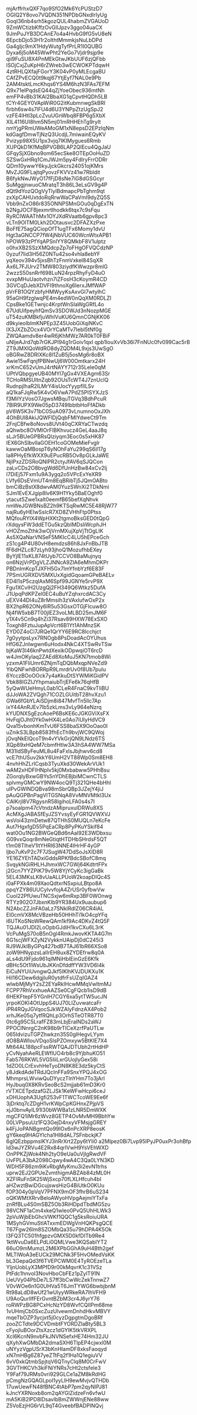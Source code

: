 mjArffrhxQXF7qo9SfO2Mk6YcPUStzD7
OGIQ2Y8ovo7VQDN351NPDbGNxdIrIyUg
GoqI36nb4srh5kgozQUL4habmZVGAUoD
9ZmWCtizbKffzOvGIlJpzv3ggo04uaCX
9JmPuJYB3DCAnE7o4a4HvbG9fG5vU8eN
6EpcbDjo53H1r2oIthtMmmkjsNuLbDPd
Ga4gljc9mX1HdyWutgTyfPrLR1I0QUBG
Dyxa6j5oM45WwPht2YeGo7Vjdr9sjp9e
qii9FuSU8X4PnMEkGtwJKbUUF6zjQFbb
lSOjCxjZuKpH6rZWreb3wECWOKPTdqwH
4ztRHLQXfajFGorY3K04vP0yMLEcgaBU
CAfZPvECQ0t9kqj67YtjEyf7NAL0e9Pb
2AM4tsktLmcKhqs6YS4M6hzN3FAs7EFM
Q9x71eIPqdsEQ44qZjYoeObec936mtNh
emFP4vBb31KAl2BbaXG1qCpvtHQDh5LB
tCYr4GEY0VApWiR0G2itKubmnwgSkBRI
firbh6sw4s7lFU4d6U3YNPpZtzUgSpJ2
vzFE4lHtl3pLcZvuUGnWbq8FBP6g5XbX
XIL4116UI8hm5N5mj01mRHHEhTg9ryIt
nmYjgPRmUWeAMoGM1xN8epsD2EPzIqNm
kdGagfDmwTjNzQ3UcdjL7miwainEQyKV
Pvizyp98X5U1px3vjq7IKIMygues6Rmb
XUPQkD1KfMqBPVGB6LAP2QlEcu4QgJaU
GFqySjXGbno9om65ecSke8OTEpOoHuZD
SZSwGxHRq1CmJWJm5py4FdIryFrrODRr
QDm10ywwY6kyJjckGkcrs24051ojKMrs
MvZJG9FLajtqPyovzFKVVz41w7RbIdit
B6fykNwJWyO17fFjD8sNe7iG8dGSGcyr
SuMggjnwuoCMratqT3h86L3eLsGV9g4P
dQt9dYozQOgVyTlyIBdmapcPbTghm9qt
zxXpCAHUxtdoRqRrwWaCPaVmI9dyZQ5S
Vbb9nZxO86r835ONNPSMnGOu0qDgExTN
b2NgJOCFBjexmrtIhodkk6tqx7c9sFqu
RyRCIWAAThMx1OYJXdRVaatb6gpv8pc3
vLTn9OlTM0Lkh2DOtausvc2DFAZXzPxe
BoFfE75agQCiopOfT1ugTFx6Momy1dvU
Hgt3aGNCCP7fW4jNbVUC60WcnWtxAPB1
hPOW93zPfYqAPSnlYY8QMkbF8V1ulptz
o0hxXB2SSzXMQdcpZp7oFHgOFVQCdzNP
0yzuf7Iid3H56Z0NTu42so4vhla8ebYF
yqXeov394v5jxsBhTzFnmVxkeI84SqXR
Ax6L7FJUrv2TMW803ziydfKWwzpr8mlG
2wzzS50snRrf698LuN24rpzRhyFyD4uO
xvxpMHuUaotvhzn7iZFosH3cKoymR4CD
3GVCqDJebXDVFI9thnoXg6IerxJMfWAP
pVrFB1OQYzbfyHMWyyKsAxvGI7wtylhC
95aGH9fzglwqPE4m4edW0nQqXM0RDLZI
CpsBke1GETwnjc4KrptWnSIaWgGRfL4o
67UdUifpeyhfQmSv3SDOWJd3nNozpMGE
uT54zuKMBkfjuWhIVuKU6QmnCGNjKK06
d9kyieolbImKNPEp3Z45UobGiXqiNKvC
lX3JXZbZOcx4VOrYCaMTv7Iebl5tNf0g
ZWQAamdv8er4wR6jKhMWz7AR0kT0FBiF
uNIjeAJrd7qb7rGKJPl94g1rGoiv1qxI
qpb1IouXvVb36i7FnNUc0fv099Cac5rB
ZT9JMXlQoWdRO8dyZQDM4L9xjs3UwSgO
oBGRwZ8DRIXKc8l1ZuB5j5osMg6r8oBX
Awie15wFqnjfPBNwUj6W00Omtkarx24H
xrKmC652vUmJ4rtNAYY712r35LeIe0qM
UPtVQbpgyeUB40MYl7gGx4VXEAgm63Sr
TCHoRMSUltnZqb92OUsTcWT4J7znUclQ
RudnpjIhaR2lLMrY4isUocYyypfIlLSv
aQ1kaFJqRw5K4vO6VwA7PdZ5PISYXJzS
f3MilYzVosO7JgwsMBquTGVq3BdhPcuR
7BlR9UPX9We05pD3749IbbtbHoFfADkb
pV6W5K3v71bC0SuA0973vLnumnoOxJXh
4OhBUl8AkiJQWFlDjQqbFMIYdweCt9Tm
2FnjCBfw8oNovs8UVt40qCXRYaCTwzdq
aQhwbc8OVMIOrFIBKhvucz4GeL4aaJ8q
sLJr5BUeGPBRsQlziyqm3Eoc0s5xHK87
IEX6GhSlbvlIaGOEH1coGOMeMieFvglr
kawwOaMBospT6yNOhFaYu299qS6iI17g
Ia8PHyEfkWXX9uEPucRB5Ov8pGLkJaWE
NjIPxzZDSRoQNIPR2ctyJfAV6qSJQCon
zaLvCDs2O8bvgWd6DfUnHzBw84xCv2Ij
I7DiEj57Fxm1u9A3ygq2o5VPcExYeXR9
LVfy6DsEVmUT4m8EqBRibTj5JQmOABto
bmCiBzBstX8dwvAM0YuzSWnXi2TDkNmi
SJm1EvEXJgip8lv6K9H1Yky5BaEOghf0
ytacut5Zwe1xalt0eemfB65befXqNhvk
nmWeJGWBNsBZ2h9KTSqRwMC5E48RjW77
najRu6yHEIwSsIcR7XD8ZVHhFtp0Ptss
MQfouRYIX4WpHXKt2tgmoBksGED0tQpG
rXdqysFW3ddETGu5kzQbIMDsliWcphJH
vHOZmoZthk3wOjVrnMXujXpVjTtOgLIK
As5XQaNarVNSeF5MKIcC4LU5hEPceGch
zS1cg4P4U80vH8emdzs86h8JxFnBbJTB
fF6dHZLc87zLyh93jhoQ1MozufhbEXey
ByYjlE11xKL874tUyb7CCVO8BaMujnyq
on6NzjVrPDgVLZJNNcA9ZlA6eMhmDKPr
PBDnImKcpTJXFH5Gx7ImYfnbYzf6E83F
7PSmUGRXDV5MXUxXgidGqoamGPeBAELv
ED4I1sP5czqlAxM6Spf99JGNYe5rvP9X
Fgu1XCvIH2UzgQj2FH349Q6Wtkz5DufA
J1UpqPdKPZel0EC4uBuYZqhxrcdAC3Cy
uEXV44DI4uZ8rMmsih3zVAxlufwOxP2x
BX2hpR62ONy6IR5u53GsxOTGjFIcuw8O
Nj4fW5xbB7T00jlEZ3voLMLBD25mJM6F
y1X4v5Cn9q4hZi37Rsav89HXW78ExSXO
Toxgh8FztuJupApVcrt6B1Yt1AhMnzSK
EYD0Z4oCi7JRQe1QrYY6E9RC8lcchjct
7g0yytpsLyx7RNOgb8PsDoadAcOYUhus
HfG6ZJnIwgwn6uHodx4NkC4XTSwRvTSw
bjKaW3I46knPwtdXexikODpwqiOT6rcD
w4JmOKylaq2ZAEd8XoMuJ5KN7tmob8Wi
yzxmA1FliUmr6ZNjmTqDQbMxqpNVeZd9
YibQNFwhBORRpR9LmrdrUv0f8Ub7puIu
6YcczBOoOOck7y4aKkuDtSYWMiKGidPV
Vbk88IGZIJYhpmaiubTrjEFe6k76qHfB
5yQwWUeHmyL0ab1CLeR4FnaC9kvTIiBU
dJJoWA2ZVQgh71COZLGUitbT28hvXzu1
GWa6fGbYLAiSDjm8i847MvfTn5llc7Ap
ixY44AnRJEv7lb5zkLms3vLy964eNzrq
kYUDNXSgEzcAoeP6BsKE6cJGKGViXsFX
HvFqjOJht0Yk0wHX4Le0Ao7iUIyHdVC9
Qva15vbonhKmTvU6FSS8baSX9OoOao0I
uZnikS3LBpb8583fhEcTh9bvjWC9QWoj
jOvqNkEIQcoT9n4vYVkGrjQN9LNdz6TS
XQp89xHQeM7cbmfHtlw3A3hSA4WW7MSa
M31IdSByFeuML8u4FaFxlsJbjhwv6cd8
vcE7thUSuv2kkY6UmH2VT88Wp0Sm8EH8
4nvhHhZLrICqsb3TyuXkd30WekArVUk1
wAM2xHDFlHNpIv5kj0Mxbabww5PHhBsu
ZGorqIyBxwGBYs5nYDhEBjbiMCwnCTLS
splvmyGMCwY9NW4ocQ9Tj321QHe4bHhl
uIPvGWlNDQBva98mSbrQBp3JZejY4jiJ
pAuQGPBnPagVITGSNqA8VvMNVMtkl3Ux
CAIKrjl8V7RgysnR58lgihoLFA0s4s7I
p7soalpm47cVtndzAMipruxuIDRWu8XS
AcMXgJABASfEyJZSYvsyEyFGR1QVWXVJ
wsVoi43zmDetw87QTHhS0MUQLn7eKcFe
Aut7HgxfgD55PqEaCRp8PyPKuYSkif84
wat0Ou1NG2BWGeQBd6nAaI92E3WDbxsu
G09vxQoqr8mNeGtiqtHTDHbSHrdsF5QT
t1m08TlheV1ltYHRI63NNE4IHrHF4yGP
ljbo7uKvP2c7F7JSugW47DdSoJsXID8R
YE16ZYEhTADxiGddsRPKfBdcSBofC8mq
SvqykNGiRHLHJhmxWC7GWj64KdtrtFPx
j2Gcn7YYZPiK79v5W8YjYCyKc3igGaBk
5EL43MKsLK8vUaALLPUoW2koapDIQc4S
i0aFPXk4m09XaoQdtxrNSxpiuLBtpo8A
ppqYZY86UUCylvvfojA4ZrUSr0yfbwVw
Cuol22PfUwuTNCSxjw6mRxp3BF0WOnwg
RTYz902O7JbxnKIb9YR384Ux9uaubup6
N2AbcZZJnFA0aLz7SNklRdIZ06CR4iAL
EI0cmVX8McVBzeHb50HHhTi1kO4cpYFq
i6UTKoSNoWRewQAm1kf9Ac4DKvZ4tQ5F
TQJAu01JDl2LoOpbGJdiH1kvCXu6L3rK
VcPuMgS70oB5nOgl4RmkJwovKKTA4G7m
6G1scjWFXZyN2VykknUAipDj0dC245i3
RJ9WJkIByGPq427bdB7TAJ61bR66XSo8
zoW9HNypzsLalIrEH8ux8ZYDEfrw8q0A
aLs4dU9Fjdo961qIMNiHbIEinGzE6Kfk
dBHc5Ot1lWsUbJKKnDfddffYW3VD6I4k
EiCuNYUiUvngwQJkf5IKlhKVJDUKXu1K
HiI16CDew6dgjIuR0ytdfrFsUZqIGAZ4
wlwbMjMyY2sZ2EYaRkIHcwMMqVwltmMJ
FCPP7RhVxxhueAAZSe0CgFQcb1isD9dB
6HEKFtepF5YGnlH7CGY6xa5ytTW5ucJN
yrpoKOKI4OtUppS4UJ70LIZuvwatcaFr
iPR4RQyJGVqocSJkWZAlyFdnzAX4Pob2
xrhJKe05q7ytfRQhLp3OrhSTeOTR87T0
0tc6g95C5LrafFZ83mLbjEraINDs2aWJ
PPOClNnrgC2nK98b9rTICeXzrfPaUTLw
065IdvizuTGPZhwkzn35S0gIHegvLYym
dO8BAWlouVDqoSlsPZOmxyw5BtKlE7X4
Mt64AL188pcFssRWTQAJDTUbh2rtHdHP
yCvNyahAeRLEWflUO4rb8c9YjbhuKO51
Fab576RKWL5VG5IiiLxrGUojlyGex58i
1dZO0LCrExvhHeTyoDN8K8E3dz5kyCtS
y8JdkdAdeTRdJQcInFFa9SnxYPQJ4xOG
MhmprsLWviwQuDYyczTlnYHm7To3jArl
HyJbuq0X8KRvSeoBcS2mjjab61mD3Kr0
rVTXCETpdzafGZLJSk1KeWFwHcpi6ceJ
xDHUophA3Ugfi253vF1TWCTcoWE9Ee6f
3jDrktq7cZDgH1vrKWpCpKGHnxZPjpVS
xjJ0bnvAyIL91I30bWWBa1zLNR5DmWXK
mgCFQ1iMr6zWvz8GETP4OvMvMH9BbhYw
00LVPpsuUz1FQ3GejD4nxyVFMsjgGREY
k4FjJoPANBgmtQo99lOx6nPcXRP8eosK
gY6keq9HAGYlcha1HI8dAL7SFnbckjK7
6gIQEzbppmslKYJ3nRrXrt2Zpy6tYIi0
a2Mlpez0Bi7Lvp95IPyJP0uxPr3ohBfp
Id3wJYZRVu4E2Rx84qrIVwH9YsVEhWXD
OnPPKZjWok4Nh2tyO9eUa0uVjIgRwdVF
UvFPLA3bA2098Cqwy4wA4C3Qa0LYN3KD
WDH5F86zm9iKvRbgMyKmu3i2evN1trhs
uprw2EJ2GPUeZvmthigmABZAb84zML0H
XZFlRuFnSK25WjSxcp70fLXLHfcuh4bI
aHZwztBwiDGcujswsHizG4BiUtkO0KUu
fOP304y0pVqV7PFNX9mOF3fhrB6uS234
oQKWMtXRrvBeloAWyoHVpgAejmiYTxFa
znRfBLu4S0mSBZ5Ob3RiHDpdTbdMG5zu
98VCNF1aCm4xkeQ1wleo0PvQ5UhHLWk3
2pVuWjbEbGhcVWKf1QQC1g5ksRoiuURA
1MSyhGVmuStlATxxmEDWgVnHQKPsgQCE
T67Fgw26lm8SZOMbQa35u79hDPA4K5Ok
I3FQ3TC501hfgpzvGMX5D0kfDITb9Re4
1ktWvuDa6ELPdLi0QMLVwe3KQSabIYT2
66uO9mMumzL2M6XPbGGhA9uH4Bth2gef
MLTlWoA3eEUCk29MCNk3F5HvOMedVsKK
bL3GepaQd3f6TVEPCWM0E4TyROEzeTLa
YljnUobLyX3MPfD9r00kMqvrK1c31VSz
PtFdc1hnvoI3NovHboCbFEz1pZylT91N
UeUVy04PbDe7LS7ff3bCwWcZekTnnwZ7
V0vWOe6n1G0UHVa5T6JmTYWG6bwbjbnM
Rt98aLdD8wUf21wUlyyWRkeRA7IhVFH9
U9AoQurIlfFErGvntBZbM3cr4J6yrY76
roRWPzBG8PCxHcNzYD8WvfCQIIPm68me
1vUHmjCb0SxcZuzUlvewmDnhdHkvMBVY
mqeTbOZP3ycjxt5j0cyzDgpgtmDgoBRf
zooZCTdte9DCVDmbtFYORDZlaBty5BL3
cFyojluBOorZtsXzcz1dGYIK5tkVRXPL
XcI6KcnN9nvbFkJNVNSefxHE74Hm32JU
qXyhXwGMbDA2dmaSXH6TlpEP4cjwxl0M
uNYyzVgpUSrX3bKnHIamDF8xksFaoqyd
xN7mHBg6Z87yeZTtFq2f1Ha1Q1egiuVV
6vV0xkQtmbSpjtqV6QTnyClq8M0CrFwV
3GVTHKCVh3kiFNiYNRs7cHt2ctsfeIe3
Y9Faf79JRMs0vri929GLCe1aZM8kRdHG
pCmgNzGQAGLpoI1yyLlH9ewMvjvQTHDb
17uwUewFN48fBNC4tAbP7pm2qyNIPJ81
kJncYXRNoxb8om2qAYGlZidzeFn6vfwU
mA5KiB2lPD8lDsavlbBmZWWnjENe88ww
Z5VoEzjHG6rVL9qT4GveebfBADPINQvj
